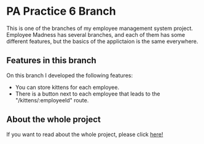 # PA Practice 6 Branch
This is one of the branches of my employee management system project. Employee Madness has several branches, and each of them has some different features, but the basics of the applictaion is the same everywhere.

## Features in this branch
On this branch I developed the following features:
<ul>
  <li>You can store kittens for each employee.</li>
  <li>There is a button next to each employee that leads to the "/kittens/:employeeId" route.</li>
</ul>

## About the whole project
If you want to read about the whole project, please click <a href="https://github.com/CodecoolGlobal/the-employee-madness-react-LBlanka99">here!</a>

